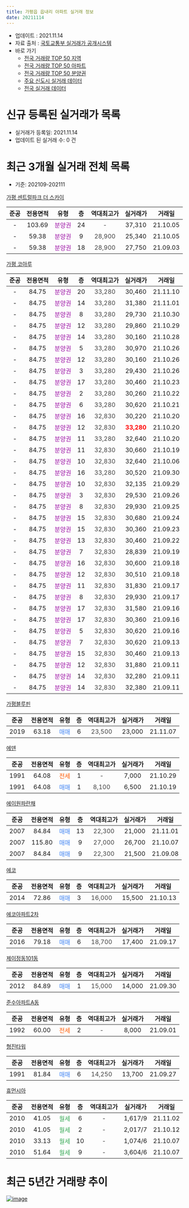 ```yaml
---
title: 가평읍 읍내리 아파트 실거래 정보
date: 20211114
---
```


* 업데이트 : 2021.11.14
* 자료 출처 : [국토교통부 실거래가 공개시스템](http://rt.molit.go.kr)
* 바로 가기
    * [전국 거래량 TOP 50 지역](https://apt-info.github.io/apt-trade-info/tr)
    * [전국 거래량 TOP 50 아파트](https://apt-info.github.io/apt-trade-info/ta)
    * [전국 거래량 TOP 50 분양권](https://apt-info.github.io/apt-trade-info/tb)
    * [주요 신도시 실거래 데이터](https://apt-info.github.io/apt-trade-info/newtown)
    * [전국 실거래 데이터](https://apt-info.github.io/apt-trade-info/all)



<script async src="https://pagead2.googlesyndication.com/pagead/js/adsbygoogle.js"></script>
<!-- 기본광고 -->
<ins class="adsbygoogle"
     style="display:block"
     data-ad-client="ca-pub-1142216861245946"
     data-ad-slot="4805727019"
     data-ad-format="auto"
     data-full-width-responsive="true"></ins>
<script>
     (adsbygoogle = window.adsbygoogle || []).push({});
</script>


# 신규 등록된 실거래가 목록

* 실거래가 등록일: 2021.11.14
* 업데이트 된 실거래 수: 0 건




<script async src="https://pagead2.googlesyndication.com/pagead/js/adsbygoogle.js"></script>
<!-- 기본광고 -->
<ins class="adsbygoogle"
     style="display:block"
     data-ad-client="ca-pub-1142216861245946"
     data-ad-slot="4805727019"
     data-ad-format="auto"
     data-full-width-responsive="true"></ins>
<script>
     (adsbygoogle = window.adsbygoogle || []).push({});
</script>


# 최근 3개월 실거래 전체 목록
* 기준: 202109-202111


[가평 센트럴파크 더 스카이](https://search.naver.com/search.naver?query=%EA%B0%80%ED%8F%89+%EC%84%BC%ED%8A%B8%EB%9F%B4%ED%8C%8C%ED%81%AC+%EB%8D%94+%EC%8A%A4%EC%B9%B4%EC%9D%B4)

|준공|전용면적|유형|층|역대최고가|실거래가|거래일|
|:---:|:---:|:---:|:---:|:---:|:---:|:---:|
|-|103.69|<span style="color:#9C11A5">분양권</span>|24|<span style="color:#444444">-</span>|37,310|21.10.05|
|-|59.38|<span style="color:#9C11A5">분양권</span>|9|<span style="color:#444444">28,900</span>|25,340|21.10.05|
|-|59.38|<span style="color:#9C11A5">분양권</span>|18|<span style="color:#444444">28,900</span>|27,750|21.09.03|

[가평 코아루](https://search.naver.com/search.naver?query=%EA%B0%80%ED%8F%89+%EC%BD%94%EC%95%84%EB%A3%A8)

|준공|전용면적|유형|층|역대최고가|실거래가|거래일|
|:---:|:---:|:---:|:---:|:---:|:---:|:---:|
|-|84.75|<span style="color:#9C11A5">분양권</span>|20|<span style="color:#444444">33,280</span>|30,460|21.11.10|
|-|84.75|<span style="color:#9C11A5">분양권</span>|14|<span style="color:#444444">33,280</span>|31,380|21.11.01|
|-|84.75|<span style="color:#9C11A5">분양권</span>|8|<span style="color:#444444">33,280</span>|29,730|21.10.30|
|-|84.75|<span style="color:#9C11A5">분양권</span>|12|<span style="color:#444444">33,280</span>|29,860|21.10.29|
|-|84.75|<span style="color:#9C11A5">분양권</span>|14|<span style="color:#444444">33,280</span>|30,160|21.10.28|
|-|84.75|<span style="color:#9C11A5">분양권</span>|5|<span style="color:#444444">33,280</span>|30,970|21.10.26|
|-|84.75|<span style="color:#9C11A5">분양권</span>|12|<span style="color:#444444">33,280</span>|30,160|21.10.26|
|-|84.75|<span style="color:#9C11A5">분양권</span>|3|<span style="color:#444444">33,280</span>|29,430|21.10.26|
|-|84.75|<span style="color:#9C11A5">분양권</span>|17|<span style="color:#444444">33,280</span>|30,460|21.10.23|
|-|84.75|<span style="color:#9C11A5">분양권</span>|2|<span style="color:#444444">33,280</span>|30,260|21.10.22|
|-|84.75|<span style="color:#9C11A5">분양권</span>|6|<span style="color:#444444">33,280</span>|30,620|21.10.21|
|-|84.75|<span style="color:#9C11A5">분양권</span>|16|<span style="color:#444444">32,830</span>|30,220|21.10.20|
|-|84.75|<span style="color:#9C11A5">분양권</span>|12|<span style="color:#444444">32,830</span>|<b><span style="color:#FF0000">33,280</span></b>|21.10.20|
|-|84.75|<span style="color:#9C11A5">분양권</span>|11|<span style="color:#444444">33,280</span>|32,640|21.10.20|
|-|84.75|<span style="color:#9C11A5">분양권</span>|11|<span style="color:#444444">32,830</span>|30,660|21.10.19|
|-|84.75|<span style="color:#9C11A5">분양권</span>|10|<span style="color:#444444">32,830</span>|32,640|21.10.06|
|-|84.75|<span style="color:#9C11A5">분양권</span>|16|<span style="color:#444444">33,280</span>|30,520|21.09.30|
|-|84.75|<span style="color:#9C11A5">분양권</span>|10|<span style="color:#444444">32,830</span>|32,135|21.09.29|
|-|84.75|<span style="color:#9C11A5">분양권</span>|3|<span style="color:#444444">32,830</span>|29,530|21.09.26|
|-|84.75|<span style="color:#9C11A5">분양권</span>|8|<span style="color:#444444">32,830</span>|29,930|21.09.25|
|-|84.75|<span style="color:#9C11A5">분양권</span>|15|<span style="color:#444444">32,830</span>|30,680|21.09.24|
|-|84.75|<span style="color:#9C11A5">분양권</span>|15|<span style="color:#444444">32,830</span>|30,360|21.09.23|
|-|84.75|<span style="color:#9C11A5">분양권</span>|13|<span style="color:#444444">32,830</span>|30,460|21.09.22|
|-|84.75|<span style="color:#9C11A5">분양권</span>|7|<span style="color:#444444">32,830</span>|28,839|21.09.19|
|-|84.75|<span style="color:#9C11A5">분양권</span>|16|<span style="color:#444444">32,830</span>|30,600|21.09.18|
|-|84.75|<span style="color:#9C11A5">분양권</span>|12|<span style="color:#444444">32,830</span>|30,510|21.09.18|
|-|84.75|<span style="color:#9C11A5">분양권</span>|11|<span style="color:#444444">32,830</span>|31,830|21.09.17|
|-|84.75|<span style="color:#9C11A5">분양권</span>|8|<span style="color:#444444">32,830</span>|29,930|21.09.17|
|-|84.75|<span style="color:#9C11A5">분양권</span>|17|<span style="color:#444444">32,830</span>|31,580|21.09.16|
|-|84.75|<span style="color:#9C11A5">분양권</span>|17|<span style="color:#444444">32,830</span>|30,360|21.09.16|
|-|84.75|<span style="color:#9C11A5">분양권</span>|5|<span style="color:#444444">32,830</span>|30,620|21.09.16|
|-|84.75|<span style="color:#9C11A5">분양권</span>|7|<span style="color:#444444">32,830</span>|30,620|21.09.13|
|-|84.75|<span style="color:#9C11A5">분양권</span>|15|<span style="color:#444444">32,830</span>|30,460|21.09.13|
|-|84.75|<span style="color:#9C11A5">분양권</span>|12|<span style="color:#444444">32,830</span>|31,880|21.09.11|
|-|84.75|<span style="color:#9C11A5">분양권</span>|14|<span style="color:#444444">32,830</span>|32,280|21.09.11|
|-|84.75|<span style="color:#9C11A5">분양권</span>|14|<span style="color:#444444">32,830</span>|32,380|21.09.11|

[가평블루핀](https://search.naver.com/search.naver?query=%EA%B0%80%ED%8F%89%EB%B8%94%EB%A3%A8%ED%95%80)

|준공|전용면적|유형|층|역대최고가|실거래가|거래일|
|:---:|:---:|:---:|:---:|:---:|:---:|:---:|
|2019|63.18|<span style="color:#4285F3">매매</span>|6|<span style="color:#444444">23,500</span>|23,000|21.11.07|

[에덴](https://search.naver.com/search.naver?query=%EC%97%90%EB%8D%B4)

|준공|전용면적|유형|층|역대최고가|실거래가|거래일|
|:---:|:---:|:---:|:---:|:---:|:---:|:---:|
|1991|64.08|<span style="color:#FF5A00">전세</span>|1|<span style="color:#444444">-</span>|7,000|21.10.29|
|1991|64.08|<span style="color:#4285F3">매매</span>|1|<span style="color:#444444">8,100</span>|6,500|21.10.19|


<script async src="https://pagead2.googlesyndication.com/pagead/js/adsbygoogle.js"></script>
<!-- 기본광고 -->
<ins class="adsbygoogle"
     style="display:block"
     data-ad-client="ca-pub-1142216861245946"
     data-ad-slot="4805727019"
     data-ad-format="auto"
     data-full-width-responsive="true"></ins>
<script>
     (adsbygoogle = window.adsbygoogle || []).push({});
</script>


[에이원파란채](https://search.naver.com/search.naver?query=%EC%97%90%EC%9D%B4%EC%9B%90%ED%8C%8C%EB%9E%80%EC%B1%84)

|준공|전용면적|유형|층|역대최고가|실거래가|거래일|
|:---:|:---:|:---:|:---:|:---:|:---:|:---:|
|2007|84.84|<span style="color:#4285F3">매매</span>|13|<span style="color:#444444">22,300</span>|21,000|21.11.01|
|2007|115.80|<span style="color:#4285F3">매매</span>|9|<span style="color:#444444">27,000</span>|26,700|21.10.07|
|2007|84.84|<span style="color:#4285F3">매매</span>|9|<span style="color:#444444">22,300</span>|21,500|21.09.08|

[에코](https://search.naver.com/search.naver?query=%EC%97%90%EC%BD%94)

|준공|전용면적|유형|층|역대최고가|실거래가|거래일|
|:---:|:---:|:---:|:---:|:---:|:---:|:---:|
|2014|72.86|<span style="color:#4285F3">매매</span>|3|<span style="color:#444444">16,000</span>|15,500|21.10.13|

[에코아파트2차](https://search.naver.com/search.naver?query=%EC%97%90%EC%BD%94%EC%95%84%ED%8C%8C%ED%8A%B82%EC%B0%A8)

|준공|전용면적|유형|층|역대최고가|실거래가|거래일|
|:---:|:---:|:---:|:---:|:---:|:---:|:---:|
|2016|79.18|<span style="color:#4285F3">매매</span>|6|<span style="color:#444444">18,700</span>|17,400|21.09.17|

[제이정동101동](https://search.naver.com/search.naver?query=%EC%A0%9C%EC%9D%B4%EC%A0%95%EB%8F%99101%EB%8F%99)

|준공|전용면적|유형|층|역대최고가|실거래가|거래일|
|:---:|:---:|:---:|:---:|:---:|:---:|:---:|
|2012|84.89|<span style="color:#4285F3">매매</span>|1|<span style="color:#444444">15,000</span>|14,000|21.09.30|

[준수아파트A동](https://search.naver.com/search.naver?query=%EC%A4%80%EC%88%98%EC%95%84%ED%8C%8C%ED%8A%B8A%EB%8F%99)

|준공|전용면적|유형|층|역대최고가|실거래가|거래일|
|:---:|:---:|:---:|:---:|:---:|:---:|:---:|
|1992|60.00|<span style="color:#FF5A00">전세</span>|2|<span style="color:#444444">-</span>|8,000|21.09.01|

[형진타워](https://search.naver.com/search.naver?query=%ED%98%95%EC%A7%84%ED%83%80%EC%9B%8C)

|준공|전용면적|유형|층|역대최고가|실거래가|거래일|
|:---:|:---:|:---:|:---:|:---:|:---:|:---:|
|1991|81.84|<span style="color:#4285F3">매매</span>|6|<span style="color:#444444">14,250</span>|13,700|21.09.27|

[휴먼시아](https://search.naver.com/search.naver?query=%ED%9C%B4%EB%A8%BC%EC%8B%9C%EC%95%84)

|준공|전용면적|유형|층|역대최고가|실거래가|거래일|
|:---:|:---:|:---:|:---:|:---:|:---:|:---:|
|2010|41.05|<span style="color:#34A853">월세</span>|6|<span style="color:#444444">-</span>|1,617/9|21.11.02|
|2010|41.05|<span style="color:#34A853">월세</span>|2|<span style="color:#444444">-</span>|2,017/7|21.10.12|
|2010|33.13|<span style="color:#34A853">월세</span>|10|<span style="color:#444444">-</span>|1,074/6|21.10.07|
|2010|51.64|<span style="color:#34A853">월세</span>|9|<span style="color:#444444">-</span>|3,604/6|21.10.07|



<script async src="https://pagead2.googlesyndication.com/pagead/js/adsbygoogle.js"></script>
<!-- 기본광고 -->
<ins class="adsbygoogle"
     style="display:block"
     data-ad-client="ca-pub-1142216861245946"
     data-ad-slot="4805727019"
     data-ad-format="auto"
     data-full-width-responsive="true"></ins>
<script>
     (adsbygoogle = window.adsbygoogle || []).push({});
</script>


# 최근 5년간 거래량 추이


<div style="width:100%;">
    <canvas id="deal_progress" height="200"></canvas>
</div>

<script>
new Chart(document.getElementById("deal_progress"), {
    type: 'line',
    data: {
        labels: ['16.01','16.02','16.03','16.04','16.05','16.06','16.07','16.08','16.09','16.10','16.11','16.12','17.01','17.02','17.03','17.04','17.05','17.06','17.07','17.08','17.09','17.10','17.11','17.12','18.01','18.02','18.03','18.04','18.05','18.06','18.07','18.08','18.09','18.10','18.11','18.12','19.01','19.02','19.03','19.04','19.05','19.06','19.07','19.08','19.09','19.10','19.11','19.12','20.01','20.02','20.03','20.04','20.05','20.06','20.07','20.08','20.09','20.10','20.11','20.12','21.01','21.02','21.03','21.04','21.05','21.06','21.07','21.08','21.09','21.10','21.11'],
        datasets: [{
            label: '매매/분양권',
            data: [4,11,9,11,9,1,5,4,2,5,2,2,3,3,4,3,4,6,3,4,5,1,6,2,4,4,3,2,5,2,0,3,2,3,2,4,4,2,6,2,2,5,1,2,7,2,2,8,1,4,4,4,3,2,4,4,2,2,4,6,12,18,14,8,11,12,10,12,25,19,4],
            borderColor: "rgba(66, 133, 243, 1)",
            backgroundColor: "rgba(66, 133, 243, 0.05)",
            borderWidth: 1,
            pointRadius: 0,
            fill: false,
            lineTension: 0
        },{
            label: '전/월세',
            data: [3,0,8,1,5,0,1,2,4,10,3,2,4,3,1,8,0,4,1,2,3,6,5,1,1,1,4,5,2,4,4,3,2,8,6,0,1,4,2,1,2,3,0,3,1,3,2,2,3,5,2,0,2,2,0,2,0,9,1,4,6,4,2,3,2,2,1,2,1,4,1],
            borderColor: "rgba(255, 90, 0, 1)",
            backgroundColor: "rgba(255, 90, 0, 0.05)",
            borderWidth: 1,
            pointRadius: 0,
            fill: false,
            lineTension: 0
        },{
            label: '합계',
            data: [7,11,17,12,14,1,6,6,6,15,5,4,7,6,5,11,4,10,4,6,8,7,11,3,5,5,7,7,7,6,4,6,4,11,8,4,5,6,8,3,4,8,1,5,8,5,4,10,4,9,6,4,5,4,4,6,2,11,5,10,18,22,16,11,13,14,11,14,26,23,5],
            borderColor: "rgba(0, 0, 0, 1)",
            backgroundColor: "rgba(0, 0, 0, 0.03)",
            borderWidth: 0.1,
            pointRadius: 0,
            fill: true,
            lineTension: 0
        }
        ]
    },
    options: {
        responsive: true,
        title: {
            display: false
        },
        tooltips: {
            mode: 'index',
            intersect: false
        },
        hover: {
            mode: 'nearest',
            intersect: true
        },
        scales: {
            xAxes: [{
                display: true,
                scaleLabel: {
                    display: true,
                    labelString: '년/월'
                }
            }],
            yAxes: [{
                display: true,
                ticks: {
                    suggestedMin: 0,
                },
                scaleLabel: {
                    display: true,
                    labelString: '실거래 수'
                }
            }]
        }
    }
});

</script>


[![image](https://apt-info.github.io/images/2020-01-03-apt-trade-info/1024x500.png)](https://play.google.com/store/apps/details?id=com.aptinfo.apttradeinfo)


